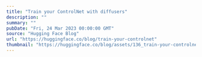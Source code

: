 ```yaml
---
title: "Train your ControlNet with diffusers"
description: ""
summary: ""
pubDate: "Fri, 24 Mar 2023 00:00:00 GMT"
source: "Hugging Face Blog"
url: "https://huggingface.co/blog/train-your-controlnet"
thumbnail: "https://huggingface.co/blog/assets/136_train-your-controlnet/thumbnail.png"
---
```


